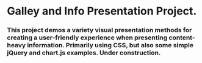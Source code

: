 # Galley and Info Presentation Project.

### This project demos a variety visual presentation methods for creating a user-friendly experience when presenting content-heavy information. Primarily using CSS, but also some simple jQuery and chart.js examples. Under construction.  
